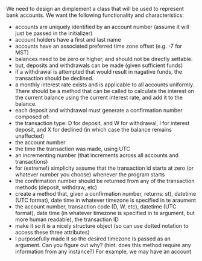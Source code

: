 We need to design an dimplement a class that will be used to represent bank accounts.
We want the following functionality and characteristics:
* ﻿﻿accounts are uniquely identified by an account number (assume it will just be passed in the initializer)
* ﻿﻿account holders have a first and last name
* ﻿﻿accounts have an associated preferred time zone offset (e.g. -7 for MST)
* ﻿﻿balances need to be zero or higher, and should not be directly settable.
* ﻿﻿but, deposits and withdrawals can be made (given sufficient funds)
* ﻿﻿if a withdrawal is attempted that would result in nagative funds, the transaction should be declined.
* ﻿﻿a monthly interest rate exists and is applicable to all accounts uniformly. There should be a method that can be called to calculate the interest on the current balance using the current interest rate, and add it to the balance.
* ﻿﻿each deposit and withdrawal must generate a confirmation number composed of:
* ﻿﻿the transaction type: D for deposit, and W for withdrawal, I for interest deposit, and X for declined (in which case the balance remains unaffected)
* ﻿﻿the account number
* ﻿﻿the time the transaction was made, using UTC
* ﻿﻿an incrementing number (that increments across all accounts and transactions)
* ﻿﻿for (extreme!) simplicity assume that the transaction id starts at zero (or whatever number you choose) whenever the program starts
* ﻿﻿the confirmation number should be returned from any of the transaction methods (deposit, withdraw, etc)
* ﻿﻿create a method that, given a confirmation number, returns:
st), datetime (UTC format), date time in whatever timezone is specified in te araument
* ﻿﻿the account number, transaction code (D, W, etc), datetime (UTC format), date time (in whatever timezone is specified in te argument, but more human readable), the transaction ID
* ﻿﻿make it so it is a nicely structure object (so can use dotted notation to access these three attributes)
* ﻿﻿I purposefully made it so the desired timezone is passed as an argument. Can you figure out why? (hint: does this method require any information from any instance?)
For example, we may have an account